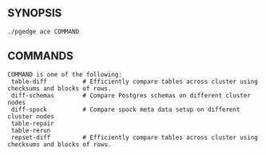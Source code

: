 ## SYNOPSIS
    ./pgedge ace COMMAND
 
## COMMANDS
    COMMAND is one of the following:
     table-diff          # Efficiently compare tables across cluster using checksums and blocks of rows.
     diff-schemas        # Compare Postgres schemas on different cluster nodes
     diff-spock          # Compare spock meta data setup on different cluster nodes
     table-repair
     table-rerun
     repset-diff         # Efficiently compare tables across cluster using checksums and blocks of rows.
